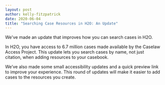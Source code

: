 ```yaml
---
layout: post
author: kelly-fitzpatrick
date: 2020-06-04
title: "Searching Case Resources in H2O: An Update"
---
```

We've made an update that improves how you can search cases in H2O.

In H2O, you have access to 6.7 million cases made available by the Caselaw Access Project. This update lets you search cases by name, not just citation, when adding resources to your casebook. 

We’ve also made some small accessibility updates and a quick preview link to improve your experience. This round of updates will make it easier to add cases to the resources you create.  
